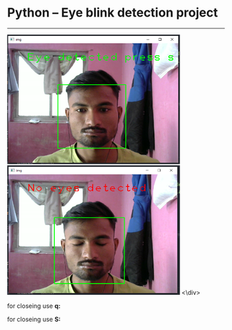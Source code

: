 <!DOCTYPE html>

<html>
<head>
<title>Open Cv Project </title>
</head>
<body>

<h1>Python – Eye blink detection project</h1>
<p></p>


<div>
<hr style="color:blue">
<img src="img\openeye.png" alt="Girl in a jacket" width="400" height="300">
<img src="img\closeeye.png" alt="Girl in a jacket" width="400" height="300">
<\div>

<p> for closeing use <strong>q:</strong> </p>


<p> for closeing use <strong>S:</strong> </p>



</body>
</html>
